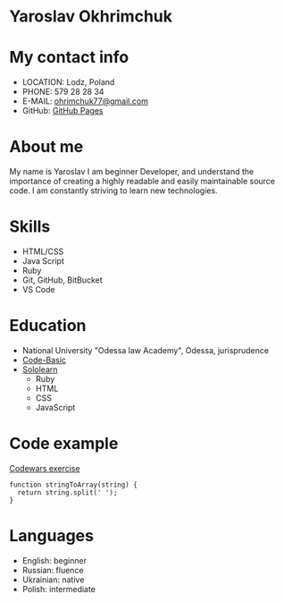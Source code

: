 # Yaroslav Okhrimchuk

# My contact info
* LOCATION: Lodz, Poland
* PHONE: 579 28 28 34
* E-MAIL: ohrimchuk77@gmail.com
* GitHub: [GitHub Pages](https://github.com/yaroslavruby)

# About me
My name is Yaroslav I am beginner Developer, and understand the importance of creating a highly readable and easily maintainable source code. I am constantly striving to learn new technologies.

# Skills
* HTML/CSS
* Java Script
* Ruby
* Git, GitHub, BitBucket
* VS Code

# Education
* National University "Odessa law Academy", Odessa, jurisprudence
* [Code-Basic](https://ru.code-basics.com/)
* [Sololearn](https://www.sololearn.com/profile/13571168)
   * Ruby
   * HTML
   * CSS
   * JavaScript


# Code example
[Codewars exercise](https://www.codewars.com/kata/57e76bc428d6fbc2d500036d/train/javascript)

    function stringToArray(string) {
      return string.split(' ');
    }

# Languages
* English: beginner
* Russian: fluence
* Ukrainian: native
* Polish: intermediate